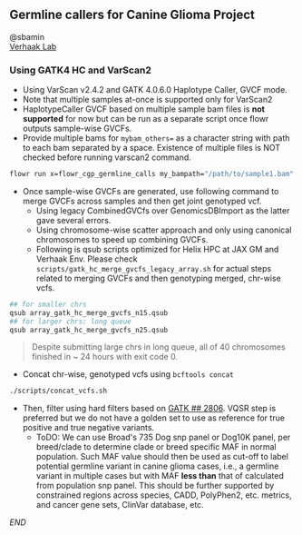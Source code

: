 ## Germline callers for Canine Glioma Project

@sbamin  
[Verhaak Lab](https://verhaaklab.com)  

### Using GATK4 HC and VarScan2

*   Using VarScan v2.4.2 and GATK 4.0.6.0 Haplotype Caller, GVCF mode.
*   Note that multiple samples at-once is supported only for VarScan2
*   HaplotypeCaller GVCF based on multiple sample bam files is **not supported** for now but can be run as a separate script once flowr outputs sample-wise GVCFs.
*   Provide multiple bams for `mybam_others=` as a character string with path to each bam separated by a space. Existence of multiple files is NOT checked before running varscan2 command.

```sh
flowr run x=flowr_cgp_germline_calls my_bampath="/path/to/sample1.bam" mybam_others="/path/to/sample2.bam /path/to/sample3.bam /path/to/sampleN.bam" sample_name="sample1toN" execute=FALSE
```

*   Once sample-wise GVCFs are generated, use following command to merge GVCFs across samples and then get joint genotyped vcf.
    -   Using legacy CombinedGVCfs over GenomicsDBImport as the latter gave several errors.
    -   Using chromosome-wise scatter approach and only using canonical chromosomes to speed up combining GVCFs.
    -   Following is qsub scripts optimized for Helix HPC at JAX GM and Verhaak Env. Please check `scripts/gatk_hc_merge_gvcfs_legacy_array.sh` for actual steps related to merging GVCFs and then genotyping merged, chr-wise vcfs.

```sh
## for smaller chrs
qsub array_gatk_hc_merge_gvcfs_n15.qsub
## for larger chrs: long queue
qsub array_gatk_hc_merge_gvcfs_n25.qsub
```

>Despite submitting large chrs in long queue, all of 40 chromosomes finished in ~ 24 hours with exit code 0.  

*   Concat chr-wise, genotyped vcfs using `bcftools concat`

```sh
./scripts/concat_vcfs.sh
```

*   Then, filter using hard filters based on [GATK ## 2806](https://gatkforums.broadinstitute.org/gatk/discussion/2806/howto-apply-hard-filters-to-a-call-set). VQSR step is preferred but we do not have a golden set to use as reference for true positive and true negative variants.
    -   ToDO: We can use Broad's 735 Dog snp panel or Dog10K panel, per breed/clade to determine clade or breed specific MAF in normal population. Such MAF value should then be used as cut-off to label potential germline variant in canine glioma cases, i.e., a germline variant in multiple cases but with MAF **less than** that of calculated from population snp panel. This should be further supported by constrained regions across species, CADD, PolyPhen2, etc. metrics, and cancer gene sets, ClinVar database, etc.

_END_
